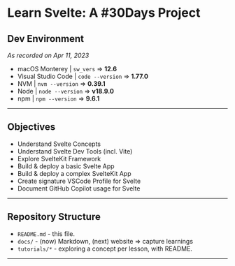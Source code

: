# Learn Svelte: A #30Days Project

## Dev Environment

_As recorded on Apr 11, 2023_

 * macOS Monterey | `sw_vers` => **12.6**
 * Visual Studio Code | `code --version` => **1.77.0**
 * NVM | `nvm --version` => **0.39.1**
 * Node | `node --version` => **v18.9.0**
 * npm | `npm --version` => **9.6.1**

---

## Objectives

 * Understand Svelte Concepts
 * Understand Svelte Dev Tools (incl. Vite)
 * Explore SvelteKit Framework
 * Build & deploy a basic Svelte App
 * Build & deploy a complex SvelteKit App
 * Create signature VSCode Profile for Svelte 
 * Document GitHub Copilot usage for Svelte

---

## Repository Structure
 
 * `README.md` - this file. 
 * `docs/` - (now) Markdown, (next) website => capture learnings
 * `tutorials/*` - exploring a concept per lesson, with README.

---
